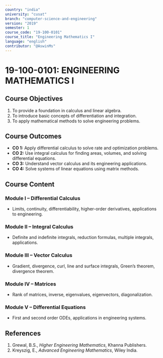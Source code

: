```yaml
---
country: "india"
university: "cusat"
branch: "computer-science-and-engineering"
version: "2019"
semester: 1
course_code: "19-100-0101"
course_title: "Engineering Mathematics I"
language: "english"
contributor: "@AswinMs"
---
```


# 19-100-0101: ENGINEERING MATHEMATICS I

## Course Objectives
1. To provide a foundation in calculus and linear algebra.
2. To introduce basic concepts of differentiation and integration.
3. To apply mathematical methods to solve engineering problems.

## Course Outcomes
* **CO 1:** Apply differential calculus to solve rate and optimization problems.
* **CO 2:** Use integral calculus for finding areas, volumes, and solving differential equations.
* **CO 3:** Understand vector calculus and its engineering applications.
* **CO 4:** Solve systems of linear equations using matrix methods.

## Course Content

### Module I – Differential Calculus
* Limits, continuity, differentiability, higher-order derivatives, applications to engineering.

### Module II – Integral Calculus
* Definite and indefinite integrals, reduction formulas, multiple integrals, applications.

### Module III – Vector Calculus
* Gradient, divergence, curl, line and surface integrals, Green’s theorem, divergence theorem.

### Module IV – Matrices
* Rank of matrices, inverse, eigenvalues, eigenvectors, diagonalization.

### Module V – Differential Equations
* First and second order ODEs, applications in engineering systems.

## References
1. Grewal, B.S., *Higher Engineering Mathematics*, Khanna Publishers.
2. Kreyszig, E., *Advanced Engineering Mathematics*, Wiley India.
